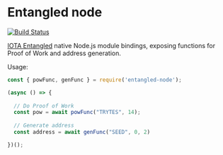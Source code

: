 # Entangled node
[![Build Status](https://travis-ci.org/rihardsgravis/entangled-node.svg?branch=master)](https://travis-ci.org/rihardsgravis/entangled-node)

[IOTA Entangled](https://github.com/iotaledger/entangled) native Node.js module bindings, exposing functions for Proof of Work and address generation.

Usage:

```javascript
const { powFunc, genFunc } = require('entangled-node');

(async () => {
  
  // Do Proof of Work
  const pow = await powFunc("TRYTES", 14);
  
  // Generate address
  const address = await genFunc("SEED", 0, 2)

})();
